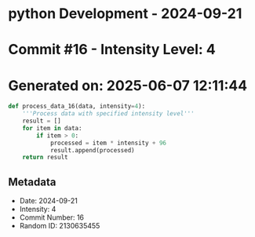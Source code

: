 ﻿# python Development - 2024-09-21
# Commit #16 - Intensity Level: 4
# Generated on: 2025-06-07 12:11:44
```python
def process_data_16(data, intensity=4):
    '''Process data with specified intensity level'''
    result = []
    for item in data:
        if item > 0:
            processed = item * intensity + 96
            result.append(processed)
    return result
```
## Metadata
- Date: 2024-09-21
- Intensity: 4
- Commit Number: 16
- Random ID: 2130635455
